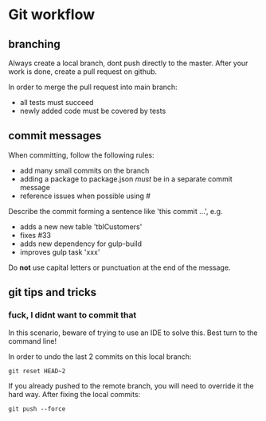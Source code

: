# Git workflow
## branching
Always create a local branch, dont push directly to the master. After your work is done, create a pull request on github. 

In order to merge the pull request into main branch:

- all tests must succeed 
- newly added code must be covered by tests

## commit messages
When committing, follow the following rules:

- add many small commits on the branch
- adding a package to package.json *must* be in a separate commit message
- reference issues when possible using #

Describe the commit forming a sentence like 'this commit ...', e.g.

- adds a new new table 'tblCustomers'
- fixes #33
- adds new dependency for gulp-build
- improves gulp task 'xxx'

Do **not** use capital letters or punctuation at the end of the message.

## git tips and tricks
### fuck, I didnt want to commit that
In this scenario, beware of trying to use an IDE to solve this. Best turn to the command line! 

In order to undo the last 2 commits on this local branch:

    git reset HEAD~2

If you already pushed to the remote branch, you will need to override it the hard way. After fixing the local commits:

    git push --force
 
